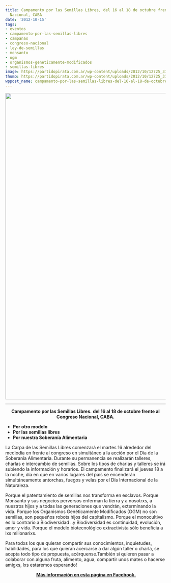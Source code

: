 ```yaml
---
title: Campamento por las Semillas Libres, del 16 al 18 de octubre frente al Congreso
  Nacional, CABA
date: '2012-10-15'
tags:
- eventos
- campamento-por-las-semillas-libres
- campanas
- congreso-nacional
- ley-de-semillas
- monsanto
- ogm
- organismos-geneticamente-modificados
- semillas-libres
image: https://partidopirata.com.ar/wp-content/uploads/2012/10/12725_313096825464053_497298550_n.jpg
thumb: https://partidopirata.com.ar/wp-content/uploads/2012/10/12725_313096825464053_497298550_n-150x150.jpg
wppost_name: campamento-por-las-semillas-libres-del-16-al-18-de-octubre-frente-al-congreso-nacional-caba
---
```


<a href="https://partidopirata.com.ar/wp-content/uploads/2012/10/12725_313096825464053_497298550_n.jpg"><img class="aligncenter size-full wp-image-6859" title="12725_313096825464053_497298550_n" src="https://partidopirata.com.ar/wp-content/uploads/2012/10/12725_313096825464053_497298550_n.jpg" alt="" width="690" height="960" /></a>

<hr />
<p style="text-align: center;"><strong>Campamento por las Semillas Libres.</strong>
<strong> del 16 al 18 de octubre frente al Congreso Nacional, CABA.</strong></p>

<ul>
	<li><strong>Por otro modelo</strong></li>
	<li><strong> Por las semillas libres</strong></li>
	<li><strong> Por nuestra Soberanía Alimentaria</strong></li>
</ul>
La Carpa de las Semillas Libres comenzará el martes 16 alrededor del mediodía en frente al congreso en simultáneo a la acción por el Día de la Soberanía Alimentaria.
Durante su permanencia se realizarán talleres, charlas e intercambio de semillas. Sobre los tipos de charlas y talleres se irá subiendo la información y horarios.
El campamento finalizará el jueves 18 a la noche, día en que en varios lugares del país se encenderán simultáneamente antorchas, fuegos y velas por el Día Internacional de la Naturaleza.

Porque el patentamiento de semillas nos transforma en esclavos.
Porque Monsanto y sus negocios perversos enferman la tierra y a nosotrxs, a nuestros hijxs y a todas las generaciones que vendrán, exterminando la vida.
Porque los Organismos Genéticamente Modificados (OGM) no son semillas, son pequeños robots hijos del capitalismo.
Porque el monocultivo es lo contrario a Biodiversidad ..y Biodiversidad es continuidad, evolución, amor y vida.
Porque el modelo biotecnológico extractivista sólo beneficia a lxs millonarixs.

Para todxs los que quieran compartir sus conocimientos, inquietudes, habilidades, para los que quieran acercarse a dar algún taller o charla, se acepta todo tipo de propuesta, acérquense.También si quieren pasar a colaborar con alguna fruta, alimento, agua, compartir unos mates o hacerse amigxs, lxs estaremos esperando!
<p style="text-align: center;"><strong> <a href="https://www.facebook.com/events/422115934509565/" target="_blank">Más información en esta página en Facebook.</a></strong></p>
